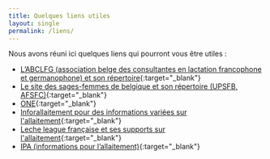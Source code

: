 ```yaml
---
title: Quelques liens utiles
layout: single
permalink: /liens/
---
```



Nous avons réuni ici quelques liens qui pourront vous être utiles :

+ [L’ABCLFG (association belge des consultantes en lactation francophone et germanophone) et son répertoire](https://consultation-allaitement-maternel.be/){:target="_blank"}
+ [Le site des sages-femmes de belgique et son répertoire (UPSFB, AFSFC)](https://sage-femme.be/){:target="_blank"}
+ [ONE](https://www.one.be){:target="_blank"}
+ [Inforallaitement pour des informations variées sur l'allaitement](https://www.infor-allaitement.be/){:target="_blank"}
+ [Leche league française et ses supports sur l'allaitement](https://www.lllfrance.org/){:target="_blank"}
+ [IPA (informations pour l’allaitement)](https://info-allaitement.org/){:target="_blank"}
